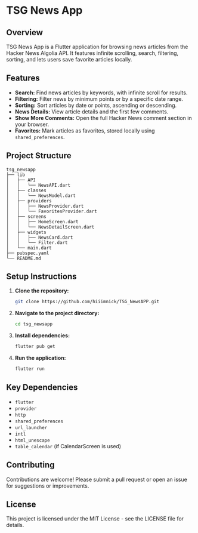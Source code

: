 # TSG News App

## Overview
TSG News App is a Flutter application for browsing news articles from the Hacker News Algolia API. It features infinite scrolling, search, filtering, sorting, and lets users save favorite articles locally.

## Features
- **Search:** Find news articles by keywords, with infinite scroll for results.
- **Filtering:** Filter news by minimum points or by a specific date range.
- **Sorting:** Sort articles by date or points, ascending or descending.
- **News Details:** View article details and the first few comments.
- **Show More Comments:** Open the full Hacker News comment section in your browser.
- **Favorites:** Mark articles as favorites, stored locally using `shared_preferences`.

## Project Structure
```
tsg_newsapp
├── lib
│   ├── API
│   │   └── NewsAPI.dart
│   ├── classes
│   │   └── NewsModel.dart
│   ├── providers
│   │   ├── NewsProvider.dart
│   │   └── FavoritesProvider.dart
│   ├── screens
│   │   ├── HomeScreen.dart
│   │   └── NewsDetailScreen.dart
│   ├── widgets
│   │   ├── NewsCard.dart
│   │   └── Filter.dart
│   └── main.dart
├── pubspec.yaml
└── README.md
```

## Setup Instructions
1. **Clone the repository:**
    ```bash
    git clone https://github.com/hiiimnick/TSG_NewsAPP.git
    ```
2. **Navigate to the project directory:**
    ```bash
    cd tsg_newsapp
    ```
3. **Install dependencies:**
    ```bash
    flutter pub get
    ```
4. **Run the application:**
    ```bash
    flutter run
    ```

## Key Dependencies
- `flutter`
- `provider`
- `http`
- `shared_preferences`
- `url_launcher`
- `intl`
- `html_unescape`
- `table_calendar` (if CalendarScreen is used)

## Contributing
Contributions are welcome! Please submit a pull request or open an issue for suggestions or improvements.

## License
This project is licensed under the MIT License - see the LICENSE file for details.
